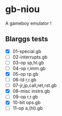 # gb-niou
A gameboy emulator !

## Blarggs tests
- [x] 01-special.gb
- [ ] 02-interrupts.gb
- [ ] 03-op sp,hl.gb
- [ ] 04-op r,imm.gb
- [x] 05-op rp.gb
- [ ] 06-ld r,r.gb
- [ ] 07-jr,jp,call,ret,rst.gb
- [x] 08-misc instrs.gb
- [ ] 09-op r,r.gb
- [x] 10-bit ops.gb
- [ ] 11-op a,(hl).gb
